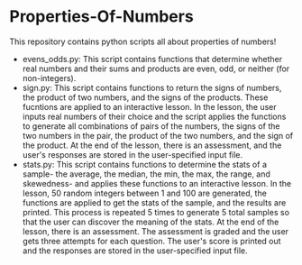 # Properties-Of-Numbers

This repository contains python scripts all about properties of numbers!
  + evens_odds.py: This script contains functions that determine whether real numbers and their sums and products are even, odd, or neither (for non-integers).
  + sign.py: This script contains functions to return the signs of numbers, the product of two numbers, and the signs of the products. These fucntions are applied to an interactive lesson. In the lesson, the user inputs real numbers of their choice and the script applies the functions to generate all combinations of pairs of the numbers, the signs of the two numbers in the pair, the product of the two numbers, and the sign of the product. At the end of the lesson, there is an assessment, and the user's responses are stored in the user-specified input file. 
  + stats.py: This script contains functions to determine the stats of a sample- the average, the median, the min, the max, the range, and skewedness- and applies these functions to an interactive lesson. In the lesson, 50 random integers between 1 and 100 are generated, the functions are applied to get the stats of the sample, and the results are printed. This process is repeated 5 times to generate 5 total samples so that the user can discover the meaning of the stats. At the end of the lesson, there is an assessment. The assessment is graded and the user gets three attempts for each question. The user's score is printed out and the responses are stored in the user-specified input file. 

